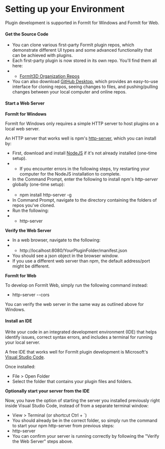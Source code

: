 # Setting up your Environment



Plugin development is supported in FormIt for Windows and FormIt for Web.

#### Get the Source Code

* You can clone various first-party FormIt plugin repos, which demonstrate different UI types and some advanced functionality that can be achieved with plugins.
* Each first-party plugin is now stored in its own repo. You'll find them all here:
*
  * [FormIt3D Organization Repos](https://github.com/FormIt3D)
* You can also download [GitHub Desktop](https://desktop.github.com), which provides an easy-to-use interface for cloning repos, seeing changes to files, and pushing/pulling changes between your local computer and online repos.

#### Start a Web Server

**FormIt for Windows**

FormIt for Windows only requires a simple HTTP server to host plugins on a local web server.

An HTTP server that works well is npm's [http-server](https://www.npmjs.com/package/http-server), which you can install by:

* First, download and install [NodeJS](https://nodejs.org/en/) if it's not already installed (one-time setup).
*
  * If you encounter errors in the following steps, try restarting your computer for the NodeJS installation to complete.
* In the Command Prompt, enter the following to install npm's _http-server_ globally (one-time setup):
*
  * npm install http-server -g
* In Command Prompt, navigate to the directory containing the folders of repos you've cloned.
* Run the following:
*
  * http-server

**Verify the Web Server**

* In a web browser, navigate to the following:
*
  * http://localhost:8080/YourPluginFolder/manifest.json
* You should see a json object in the browser window.
* If you use a different web server than npm, the default address/port might be different.

**FormIt for Web**

To develop on FormIt Web, simply run the following command instead:

* http-server --cors

You can verify the web server in the same way as outlined above for Windows.

#### Install an IDE

Write your code in an integrated development environment (IDE) that helps identify issues, correct syntax errors, and includes a terminal for running your local server.

A free IDE that works well for FormIt plugin development is Microsoft's [Visual Studio Code](https://code.visualstudio.com/Download).

Once installed:

* File > Open Folder
* Select the folder that contains your plugin files and folders.

**Optionally start your server from the IDE**

Now, you have the option of starting the server you installed previously right inside Visual Studio Code, instead of from a separate terminal window:

* View > Terminal (or shortcut Ctrl + \`)
* You should already be in the correct folder, so simply run the command to start your npm http-server from previous steps:
* http-server
* You can confirm your server is running correctly by following the "Verify the Web Server" steps above.
